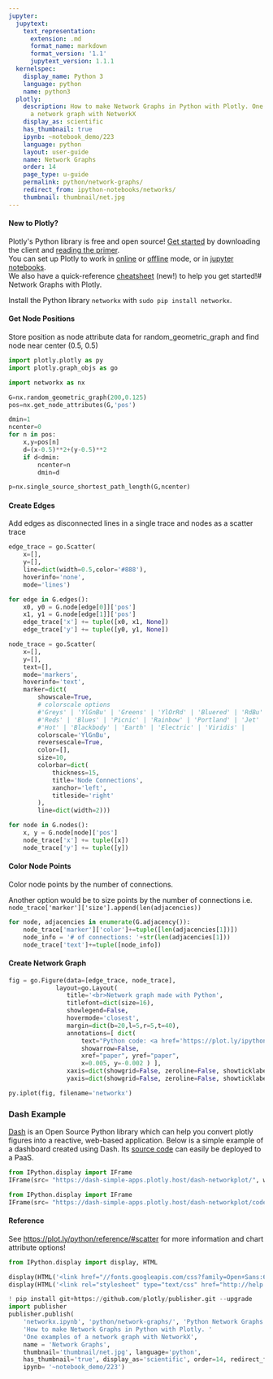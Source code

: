 ```yaml
---
jupyter:
  jupytext:
    text_representation:
      extension: .md
      format_name: markdown
      format_version: '1.1'
      jupytext_version: 1.1.1
  kernelspec:
    display_name: Python 3
    language: python
    name: python3
  plotly:
    description: How to make Network Graphs in Python with Plotly. One examples of
      a network graph with NetworkX
    display_as: scientific
    has_thumbnail: true
    ipynb: ~notebook_demo/223
    language: python
    layout: user-guide
    name: Network Graphs
    order: 14
    page_type: u-guide
    permalink: python/network-graphs/
    redirect_from: ipython-notebooks/networks/
    thumbnail: thumbnail/net.jpg
---
```


#### New to Plotly?
Plotly's Python library is free and open source! [Get started](https://plot.ly/python/getting-started/) by downloading the client and [reading the primer](https://plot.ly/python/getting-started/).
<br>You can set up Plotly to work in [online](https://plot.ly/python/getting-started/#initialization-for-online-plotting) or [offline](https://plot.ly/python/getting-started/#initialization-for-offline-plotting) mode, or in [jupyter notebooks](https://plot.ly/python/getting-started/#start-plotting-online).
<br>We also have a quick-reference [cheatsheet](https://images.plot.ly/plotly-documentation/images/python_cheat_sheet.pdf) (new!) to help you get started!# Network Graphs with Plotly.

Install the Python library `networkx` with `sudo pip install networkx`.


#### Get Node Positions
Store position as node attribute data for random_geometric_graph and find node near center (0.5, 0.5)

```python
import plotly.plotly as py
import plotly.graph_objs as go

import networkx as nx

G=nx.random_geometric_graph(200,0.125)
pos=nx.get_node_attributes(G,'pos')

dmin=1
ncenter=0
for n in pos:
    x,y=pos[n]
    d=(x-0.5)**2+(y-0.5)**2
    if d<dmin:
        ncenter=n
        dmin=d

p=nx.single_source_shortest_path_length(G,ncenter)
```

#### Create Edges
Add edges as disconnected lines in a single trace and nodes as a scatter trace

```python
edge_trace = go.Scatter(
    x=[],
    y=[],
    line=dict(width=0.5,color='#888'),
    hoverinfo='none',
    mode='lines')

for edge in G.edges():
    x0, y0 = G.node[edge[0]]['pos']
    x1, y1 = G.node[edge[1]]['pos']
    edge_trace['x'] += tuple([x0, x1, None])
    edge_trace['y'] += tuple([y0, y1, None])

node_trace = go.Scatter(
    x=[],
    y=[],
    text=[],
    mode='markers',
    hoverinfo='text',
    marker=dict(
        showscale=True,
        # colorscale options
        #'Greys' | 'YlGnBu' | 'Greens' | 'YlOrRd' | 'Bluered' | 'RdBu' |
        #'Reds' | 'Blues' | 'Picnic' | 'Rainbow' | 'Portland' | 'Jet' |
        #'Hot' | 'Blackbody' | 'Earth' | 'Electric' | 'Viridis' |
        colorscale='YlGnBu',
        reversescale=True,
        color=[],
        size=10,
        colorbar=dict(
            thickness=15,
            title='Node Connections',
            xanchor='left',
            titleside='right'
        ),
        line=dict(width=2)))

for node in G.nodes():
    x, y = G.node[node]['pos']
    node_trace['x'] += tuple([x])
    node_trace['y'] += tuple([y])
```

#### Color Node Points
Color node points by the number of connections. 

Another option would be to size points by the number of connections 
i.e. ```node_trace['marker']['size'].append(len(adjacencies))``` 

```python
for node, adjacencies in enumerate(G.adjacency()):
    node_trace['marker']['color']+=tuple([len(adjacencies[1])])
    node_info = '# of connections: '+str(len(adjacencies[1]))
    node_trace['text']+=tuple([node_info])
```

#### Create Network Graph

```python
fig = go.Figure(data=[edge_trace, node_trace],
             layout=go.Layout(
                title='<br>Network graph made with Python',
                titlefont=dict(size=16),
                showlegend=False,
                hovermode='closest',
                margin=dict(b=20,l=5,r=5,t=40),
                annotations=[ dict(
                    text="Python code: <a href='https://plot.ly/ipython-notebooks/network-graphs/'> https://plot.ly/ipython-notebooks/network-graphs/</a>",
                    showarrow=False,
                    xref="paper", yref="paper",
                    x=0.005, y=-0.002 ) ],
                xaxis=dict(showgrid=False, zeroline=False, showticklabels=False),
                yaxis=dict(showgrid=False, zeroline=False, showticklabels=False)))

py.iplot(fig, filename='networkx')
```

### Dash Example


[Dash](https://plot.ly/products/dash/) is an Open Source Python library which can help you convert plotly figures into a reactive, web-based application. Below is a simple example of a dashboard created using Dash. Its [source code](https://github.com/plotly/simple-example-chart-apps/tree/master/dash-networkplot) can easily be deployed to a PaaS.

```python
from IPython.display import IFrame
IFrame(src= "https://dash-simple-apps.plotly.host/dash-networkplot/", width="100%", height="650px", frameBorder="0")
```

```python
from IPython.display import IFrame
IFrame(src= "https://dash-simple-apps.plotly.host/dash-networkplot/code", width="100%", height=500, frameBorder="0")
```

#### Reference
See https://plot.ly/python/reference/#scatter for more information and chart attribute options!

```python
from IPython.display import display, HTML

display(HTML('<link href="//fonts.googleapis.com/css?family=Open+Sans:600,400,300,200|Inconsolata|Ubuntu+Mono:400,700" rel="stylesheet" type="text/css" />'))
display(HTML('<link rel="stylesheet" type="text/css" href="http://help.plot.ly/documentation/all_static/css/ipython-notebook-custom.css">'))

! pip install git+https://github.com/plotly/publisher.git --upgrade
import publisher
publisher.publish(
    'networkx.ipynb', 'python/network-graphs/', 'Python Network Graphs',
    'How to make Network Graphs in Python with Plotly. '
    'One examples of a network graph with NetworkX',
    name = 'Network Graphs',
    thumbnail='thumbnail/net.jpg', language='python',
    has_thumbnail='true', display_as='scientific', order=14, redirect_from='ipython-notebooks/networks/',
    ipynb= '~notebook_demo/223') 
```

```python

```